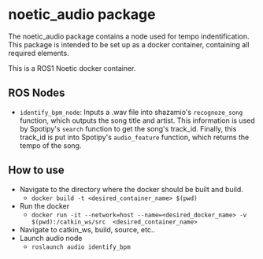 # noetic_audio package
The noetic_audio package contains a node used for tempo indentification. 
This package is intended to be set up as a docker container, containing all 
required elements. 

This is a ROS1 Noetic docker container. 

## ROS Nodes
* `identify_bpm_node`: Inputs a .wav file into shazamio's `recognoze_song` function, which outputs the song title and artist. This information is used by Spotipy's `search`
function to get the song's track_id. Finally, this track_id is put into Spotipy's `audio_feature` function, which returns the tempo of the song.

## How to use
* Navigate to the directory where the docker should be built and build.
  * `docker build -t <desired_container_name> $(pwd) `
* Run the docker
  * `docker run -it --network=host --name=<desired_docker_name> -v $(pwd):/catkin_ws/src  <desired_container_name>`
* Navigate to catkin_ws, build, source, etc..
* Launch audio node
  * `roslaunch audio identify_bpm`
